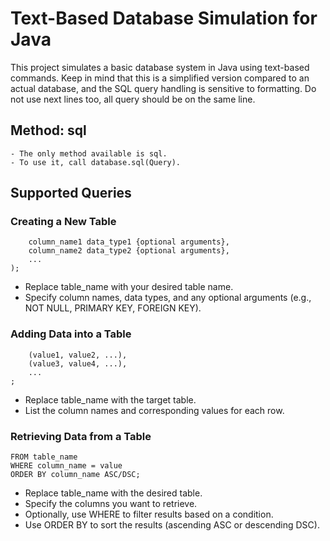# Text-Based Database Simulation for Java
This project simulates a basic database system in Java using text-based commands. Keep in mind that this is a simplified version compared to an actual database, and the SQL query handling is sensitive to formatting. Do not use next lines too, all query should be on the same line.
## Method: sql
    - The only method available is sql.
    - To use it, call database.sql(Query).
## Supported Queries
### Creating a New Table
``` CREATE TABLE table_name (
    column_name1 data_type1 {optional arguments},
    column_name2 data_type2 {optional arguments},
    ...
); 
```
- Replace table_name with your desired table name.
- Specify column names, data types, and any optional arguments (e.g., NOT NULL, PRIMARY KEY, FOREIGN KEY).

### Adding Data into a Table
```INSERT INTO table_name (column_name1, column_name2, ...) VALUES
    (value1, value2, ...),
    (value3, value4, ...),
    ...
;
```
- Replace table_name with the target table.
- List the column names and corresponding values for each row.
  
### Retrieving Data from a Table
```SELECT column_name1, column_name2, ...
FROM table_name
WHERE column_name = value
ORDER BY column_name ASC/DSC;
```
- Replace table_name with the desired table.
- Specify the columns you want to retrieve.
- Optionally, use WHERE to filter results based on a condition.
- Use ORDER BY to sort the results (ascending ASC or descending DSC).

